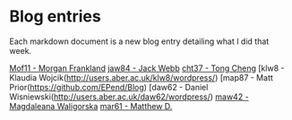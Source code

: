 # Blog entries
Each markdown document is a new blog entry detailing what I did that week.

[Mof11 - Morgan Frankland](http://users.aber.ac.uk/mof11/wordpress-4.7.2/wordpress/)
[jaw84 - Jack Webb](https://gp.jackwebb.me/)
[cht37 - Tong Cheng](https://fierywing.github.io/)
[klw8 - Klaudia Wojcik(http://users.aber.ac.uk/klw8/wordpress/)
[map87 - Matt Prior(https://github.com/EPend/Blog)
[daw62 - Daniel Wisniewski(http://users.aber.ac.uk/daw62/wordpress/)
[maw42 - Magdaleana Waligorska](https://maw42aber.blogspot.co.uk/)
[mar61 - Matthew D.](http://mar61aber.blogspot.co.uk/) 
